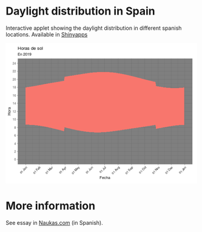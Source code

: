 # Daylight distribution in Spain
Interactive applet showing the daylight distribution in different spanish locations. Available in [Shinyapps][app]

[![time](figs/time.png)][app]

# More information
See essay in [Naukas.com](https://fuga.naukas.com/2018/09/02/interactivo-como-me-afecta-el-cambio-de-hora/) (in Spanish).

[app]: https://pabrod.shinyapps.io/cambio-de-hora/
